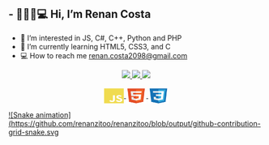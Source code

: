 ## - 👨🏻‍💻💻 Hi, I’m Renan Costa
- 🧠 I’m interested in JS, C#, C++, Python and PHP                                    
- 📕 I’m currently learning HTML5, CSS3, and C
- 💻 How to reach me renan.costa2098@gmail.com
<div align="center">
  <a href="https://github.com/renanzitoo">
  <img height="150em" src="https://github-readme-stats.vercel.app/api?username=renanzitoo&show_icons=true&theme=tokyonight&include_all_commits=true&count_private=true"/>
  <img height="150em" src="https://github-readme-stats.vercel.app/api/top-langs/?username=renanzitoo&layout=compact&langs_count=7&theme=tokyonight"/>
  <img height="200em" src="https://user-images.githubusercontent.com/91814882/138362919-1e742c6e-7bcf-4551-80b9-8b97504ed601.gif"/>
</div>

  <div style="display: inline_block" align="center"><br>
  <img align="center" alt="Renanzitoo-Js" height="30" width="40" src="https://raw.githubusercontent.com/devicons/devicon/master/icons/javascript/javascript-plain.svg">
  <img align="center" alt="Renanzitoo-HTML" height="30" width="40" src="https://raw.githubusercontent.com/devicons/devicon/master/icons/html5/html5-original.svg">
  <img align="center" alt="Renanzitoo-CSS" height="30" width="40" src="https://raw.githubusercontent.com/devicons/devicon/master/icons/css3/css3-original.svg">
</div>
  
![Snake animation](https://github.com/renanzitoo/renanzitoo/blob/output/github-contribution-grid-snake.svg

